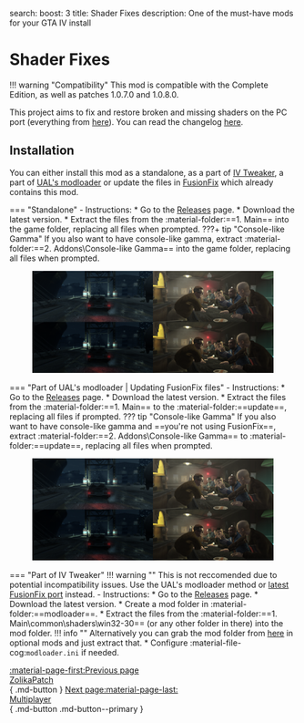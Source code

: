 search:
  boost: 3
title: Shader Fixes
description: One of the must-have mods for your GTA IV install

# Shader Fixes
!!! warning "Compatibility" 
    This mod is compatible with the Complete Edition, as well as patches 1.0.7.0 and 1.0.8.0.

This project aims to fix and restore broken and missing shaders on the PC port (everything from [here](https://libertycity-ru.translate.goog/gta-4/articles/4346-gta-iv-complete-edition-xbox-protiv-pc.html?_x_tr_sl=ru&_x_tr_tl=en&_x_tr_hl=pt-BR)). You can read the changelog [here](https://github.com/Parallellines0451/GTAIV.ShaderFixesCollection/blob/main/README.md#feature-list).

## Installation
You can either install this mod as a standalone, as a part of [IV Tweaker](../../modloading/#iv-tweaker), a part of [UAL's modloader](../../modloading/#ultimate-asi-loader) or update the files in [FusionFix](fusionfix.md) which already contains this mod.

=== "Standalone"
    - Instructions:
        * Go to the [Releases](https://github.com/Parallellines0451/GTAIV.ShaderFixesCollection/releases) page.
        * Download the latest version.
        * Extract the files from the :material-folder:==1. Main== into the game folder, replacing all files when prompted.
        ???+ tip "Console-like Gamma"
            If you also want to have console-like gamma, extract :material-folder:==2. Addons\Console-like Gamma== into the game folder, replacing all files when prompted.
            <figure markdown>
                ![Image title](assets/console-gamma.png)
                <figcaption></figcaption>
            </figure>


=== "Part of UAL's modloader | Updating FusionFix files"
    - Instructions:
        * Go to the [Releases](https://github.com/Parallellines0451/GTAIV.ShaderFixesCollection/releases) page.
        * Download the latest version.
        * Extract the files from the :material-folder:==1. Main== to the :material-folder:==update==, replacing all files if prompted.
        ??? tip "Console-like Gamma"
            If you also want to have console-like gamma and ==you're not using FusionFix==, extract :material-folder:==2. Addons\Console-like Gamma== to :material-folder:==update==, replacing all files when prompted.
            <figure markdown>
                ![Image title](assets/console-gamma.png)
                <figcaption></figcaption>
            </figure>

=== "Part of IV Tweaker"
    !!! warning ""
        This is not reccomended due to potential incompatibility issues. Use the UAL's modloader method or [latest FusionFix port](fusionfix.md) instead.
    - Instructions:
        * Go to the [Releases](https://github.com/Parallellines0451/GTAIV.ShaderFixesCollection/releases) page.
        * Download the latest version.
        * Create a mod folder in :material-folder:==modloader==.
        * Extract the files from the :material-folder:==1. Main\common\shaders\win32-30== (or any other folder in there) into the mod folder.
        !!! info ""
            Alternatively you can grab the mod folder from [here](https://zolika1351.pages.dev/mods/ivtweaker/downgrading) in optional mods and just extract that.
        * Configure :material-file-cog:`modloader.ini` if needed.

[:material-page-first:Previous page <br>ZolikaPatch</br>](fusionfix.md){ .md-button } [Next page:material-page-last: <br>Multiplayer</br>](../../multiplayer){ .md-button .md-button--primary }
